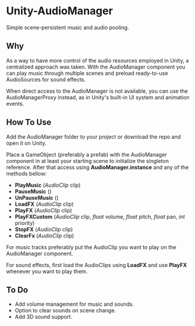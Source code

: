 # Unity-AudioManager
Simple scene-persistent music and audio pooling.

## Why
As a way to have more control of the audio resources employed in Unity, a centralized approach was taken.
With the AudioManager component you can play music through multiple scenes and preload ready-to-use AudioSources for sound effects.

When direct access to the AudioManager is not available, you can use the AudioManagerProxy instead, as in Unity's built-in UI system and animation events.

## How To Use
Add the AudioManager folder to your project or download the repo and open it on Unity.

Place a GameObject (preferably a prefab) with the AudioManager component in at least your starting scene to initialize the singleton reference. After that access using **AudioManager.instance** and any of the methods bellow:
  
  * **PlayMusic** (*AudioClip* clip)
  * **PauseMusic** ()
  * **UnPauseMusic** ()
  * **LoadFX** (*AudioClip* clip)
  * **PlayFX** (*AudioClip* clip)
  * **PlayFXCustom** (*AudioClip* clip, *float* volume, *float* pitch, *float* pan, *int* priority)
  * **StopFX** (*AudioClip* clip)
  * **ClearFx** (*AudioClip* clip)

For music tracks preferably put the AudioClip you want to play on the AudioManager component.

For sound effects, first load the AudioClips using **LoadFX** and use **PlayFX** whenever you want to play them.

## To Do
  * Add volume management for music and sounds.
  * Option to clear sounds on scene change.
  * Add 3D sound support.
